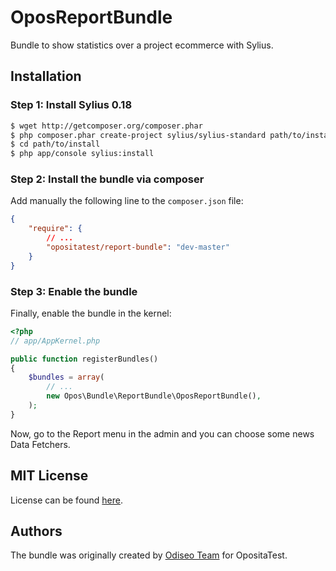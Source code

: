 OposReportBundle
=======================

Bundle to show statistics over a project ecommerce with Sylius.

## Installation

### Step 1: Install Sylius 0.18

``` bash
$ wget http://getcomposer.org/composer.phar
$ php composer.phar create-project sylius/sylius-standard path/to/install
$ cd path/to/install
$ php app/console sylius:install
```

### Step 2: Install the bundle via composer

Add manually the following line to the `composer.json` file:

``` json
{
    "require": {
        // ...
        "opositatest/report-bundle": "dev-master"
    }
}
```

### Step 3: Enable the bundle

Finally, enable the bundle in the kernel:

``` php
<?php
// app/AppKernel.php

public function registerBundles()
{
    $bundles = array(
        // ...
        new Opos\Bundle\ReportBundle\OposReportBundle(),
    );
}
```

Now, go to the Report menu in the admin and you can choose some news Data Fetchers.

MIT License
-----------

License can be found [here](https://github.com/opositatest/ReportBundle/blob/master/LICENSE).

Authors
-------

The bundle was originally created by [Odiseo Team](http://odiseo.com.ar) for OpositaTest.
